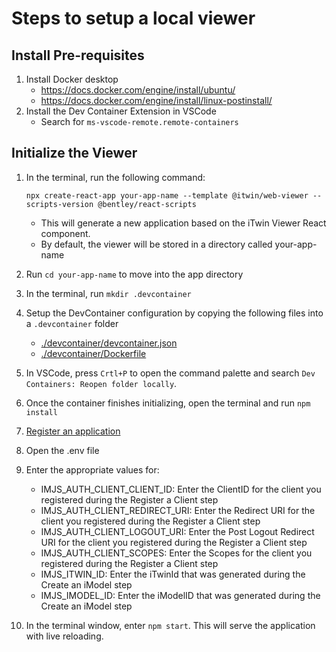 # Steps to setup a local viewer

## Install Pre-requisites

1. Install Docker desktop
    - https://docs.docker.com/engine/install/ubuntu/
    - https://docs.docker.com/engine/install/linux-postinstall/
1. Install the Dev Container Extension in VSCode
    - Search for `ms-vscode-remote.remote-containers`

## Initialize the Viewer

1. In the terminal, run the following command:

    ```npx create-react-app your-app-name --template @itwin/web-viewer --scripts-version @bentley/react-scripts```
    - This will generate a new application based on the iTwin Viewer React component.
    - By default, the viewer will be stored in a directory called your-app-name
1. Run `cd your-app-name` to move into the app directory
1. In the terminal, run `mkdir .devcontainer`
1. Setup the DevContainer configuration by copying the following files into a `.devcontainer` folder
    - [./devcontainer/devcontainer.json](./devcontainer/devcontainer.json)
    - [./devcontainer/Dockerfile](./devcontainer/Dockerfile)
1. In VSCode, press `Crtl+P` to open the command palette and search `Dev Containers: Reopen folder locally`.
1. Once the container finishes initializing, open the terminal and run `npm install`
1. [Register an application](https://developer.bentley.com/tutorials/web-application-quick-start/#3-register-an-application)
1. Open the .env file
1. Enter the appropriate values for:
    - IMJS_AUTH_CLIENT_CLIENT_ID: Enter the ClientID for the client you registered during the Register a Client step
    - IMJS_AUTH_CLIENT_REDIRECT_URI: Enter the Redirect URI for the client you registered during the Register a Client step
    - IMJS_AUTH_CLIENT_LOGOUT_URI: Enter the Post Logout Redirect URI for the client you registered during the Register a Client step
    - IMJS_AUTH_CLIENT_SCOPES: Enter the Scopes for the client you registered during the Register a Client step
    - IMJS_ITWIN_ID: Enter the iTwinId that was generated during the Create an iModel step
    - IMJS_IMODEL_ID: Enter the iModelID that was generated during the Create an iModel step
1. In the terminal window, enter `npm start`. This will serve the application with live reloading.
